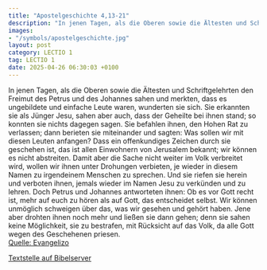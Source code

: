 ```yaml
---
title: "Apostelgeschichte 4,13-21"
description: "In jenen Tagen, als die Oberen sowie die Ältesten und Schriftgelehrten den Freimut des Petrus und des Johannes sahen und merkten, dass es ungebildete und einfache Leute waren, wunderten sie sich. Sie erkannten sie als Jünger Jesu, sahen aber auch, dass der Geheilte bei ihnen stan...."
images:
- "/symbols/apostelgeschichte.jpg"
layout: post
category: LECTIO 1
tag: LECTIO 1
date: 2025-04-26 06:30:03 +0100
---
```

In jenen Tagen, als die Oberen sowie die Ältesten und Schriftgelehrten den Freimut des Petrus und des Johannes sahen und merkten, dass es ungebildete und einfache Leute waren, wunderten sie sich. Sie erkannten sie als Jünger Jesu,
sahen aber auch, dass der Geheilte bei ihnen stand; so konnten sie nichts dagegen sagen.<!--more-->
Sie befahlen ihnen, den Hohen Rat zu verlassen; dann berieten sie miteinander
und sagten: Was sollen wir mit diesen Leuten anfangen? Dass ein offenkundiges Zeichen durch sie geschehen ist, das ist allen Einwohnern von Jerusalem bekannt; wir können es nicht abstreiten.
Damit aber die Sache nicht weiter im Volk verbreitet wird, wollen wir ihnen unter Drohungen verbieten, je wieder in diesem Namen zu irgendeinem Menschen zu sprechen.
Und sie riefen sie herein und verboten ihnen, jemals wieder im Namen Jesu zu verkünden und zu lehren.
Doch Petrus und Johannes antworteten ihnen: Ob es vor Gott recht ist, mehr auf euch zu hören als auf Gott, das entscheidet selbst.
Wir können unmöglich schweigen über das, was wir gesehen und gehört haben.
Jene aber drohten ihnen noch mehr und ließen sie dann gehen; denn sie sahen keine Möglichkeit, sie zu bestrafen, mit Rücksicht auf das Volk, da alle Gott wegen des Geschehenen priesen.<br>
[Quelle: Evangelizo](https://evangeliumtagfuertag.org/DE/gospel)

[Textstelle auf Bibelserver](https://www.bibleserver.com/EU/Apostelgeschichte4,13-21)
